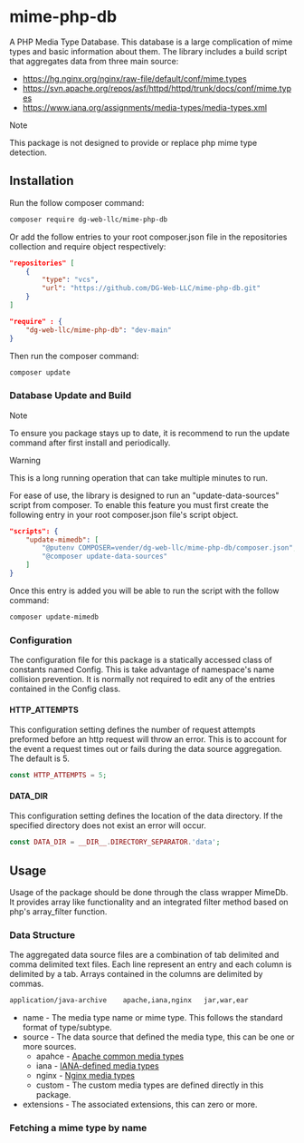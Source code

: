 # mime-php-db

A PHP Media Type Database. This database is a large complication of mime types and basic information about them. The library includes a build script that aggregates data from three main source:

- https://hg.nginx.org/nginx/raw-file/default/conf/mime.types
- https://svn.apache.org/repos/asf/httpd/httpd/trunk/docs/conf/mime.types
- https://www.iana.org/assignments/media-types/media-types.xml

> [!NOTE]
> This package is not designed to provide or replace php mime type detection.

## Installation

Run the follow composer command:

```bash
composer require dg-web-llc/mime-php-db
```

Or add the follow entries to your root composer.json file in the repositories collection and require object respectively:

```json
"repositories" [
    {
        "type": "vcs",
        "url": "https://github.com/DG-Web-LLC/mime-php-db.git"
    }
]
```

```json
"require" : {
    "dg-web-llc/mime-php-db": "dev-main"
}
```

Then run the composer command:

```bash
composer update
```

### Database Update and Build

> [!NOTE]
> To ensure you package stays up to date, it is recommend to run the update command after first install and periodically.

> [!WARNING]
> This is a long running operation that can take multiple minutes to run.

For ease of use, the library is designed to run an "update-data-sources" script from composer. To enable this feature you must first create the following entry in your root composer.json file's script object.

```json
"scripts": {
    "update-mimedb": [
        "@putenv COMPOSER=vender/dg-web-llc/mime-php-db/composer.json",
        "@composer update-data-sources"
    ]
}
```

Once this entry is added you will be able to run the script with the follow command:

```bash
composer update-mimedb
```

### Configuration

The configuration file for this package is a statically accessed class of constants named Config. This is take advantage of namespace's name collision prevention. It is normally not required to edit any of the entries contained in the Config class.

#### HTTP_ATTEMPTS

This configuration setting defines the number of request attempts preformed before an http request will throw an error. This is to account for the event a request times out or fails during the data source aggregation. The default is 5.

```php
const HTTP_ATTEMPTS = 5;
```

#### DATA_DIR

This configuration setting defines the location of the data directory. If the specified directory does not exist an error will occur.

```php
const DATA_DIR = __DIR__.DIRECTORY_SEPARATOR.'data';
```

## Usage

Usage of the package should be done through the class wrapper MimeDb. It provides array like functionality and an integrated filter method based on php's array_filter function.

### Data Structure

The aggregated data source files are a combination of tab delimited and comma delimited text files. Each line represent an entry and each column is delimited by a tab. Arrays contained in the columns are delimited by commas.

```txt
application/java-archive	apache,iana,nginx	jar,war,ear
```

- name - The media type name or mime type. This follows the standard format of type/subtype.
- source - The data source that defined the media type, this can be one or more sources.
  - apahce - [Apache common media types](https://svn.apache.org/repos/asf/httpd/httpd/trunk/docs/conf/mime.types)
  - iana - [IANA-defined media types](https://www.iana.org/assignments/media-types/media-types.xml)
  - nginx - [Nginx media types](https://hg.nginx.org/nginx/raw-file/default/conf/mime.types)
  - custom - The custom media types are defined directly in this package.
- extensions - The associated extensions, this can zero or more.

### Fetching a mime type by name

